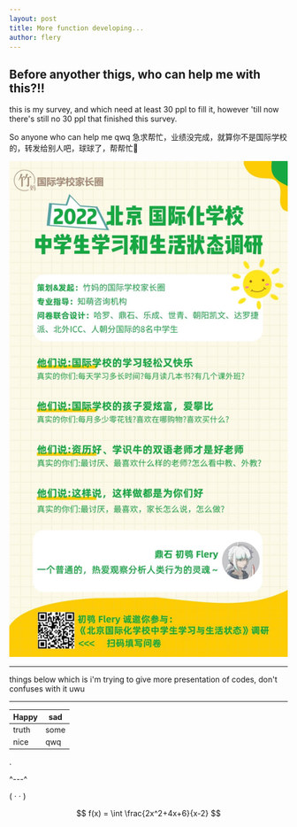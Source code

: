 ```yaml
---
layout: post
title: More function developing...
author: flery
---
```


## Before anyother thigs, who can help me with this?!!

this is my survey, and which need at least 30 ppl to fill it, however 'till now there's still no 30 ppl that finished this survey.

So anyone who can help me qwq
急求帮忙，业绩没完成，就算你不是国际学校的，转发给别人吧，球球了，帮帮忙🥺

![](/assets/img/mysurvey.jpeg)

---

things below which is i'm trying to give more presentation of codes, don't confuses with it uwu

--------------

| Happy | sad  |  
|-------|------|  
| truth | some |    
| nice  |  qwq |


.

 ^---^

( · · )

$$ f(x) = \int \frac{2x^2+4x+6}{x-2} $$
